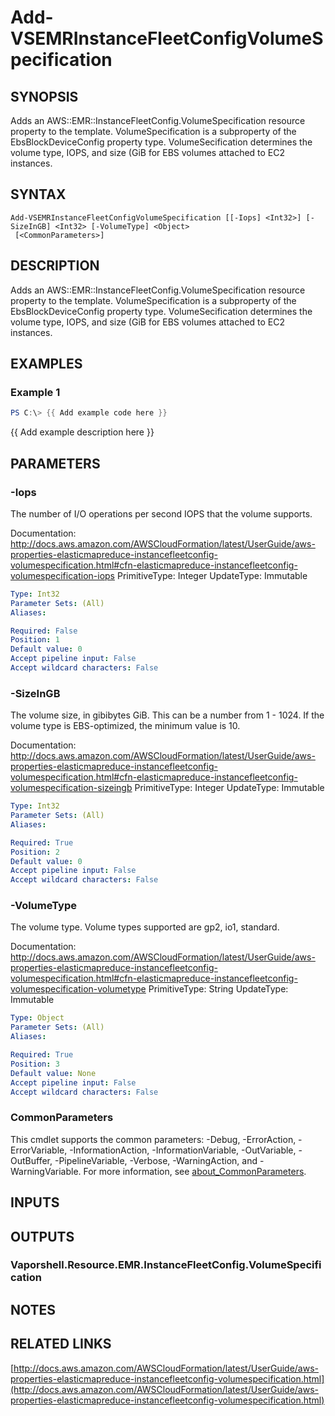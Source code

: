 # Add-VSEMRInstanceFleetConfigVolumeSpecification

## SYNOPSIS
Adds an AWS::EMR::InstanceFleetConfig.VolumeSpecification resource property to the template.
VolumeSpecification is a subproperty of the EbsBlockDeviceConfig property type.
VolumeSecification determines the volume type, IOPS, and size (GiB for EBS volumes attached to EC2 instances.

## SYNTAX

```
Add-VSEMRInstanceFleetConfigVolumeSpecification [[-Iops] <Int32>] [-SizeInGB] <Int32> [-VolumeType] <Object>
 [<CommonParameters>]
```

## DESCRIPTION
Adds an AWS::EMR::InstanceFleetConfig.VolumeSpecification resource property to the template.
VolumeSpecification is a subproperty of the EbsBlockDeviceConfig property type.
VolumeSecification determines the volume type, IOPS, and size (GiB for EBS volumes attached to EC2 instances.

## EXAMPLES

### Example 1
```powershell
PS C:\> {{ Add example code here }}
```

{{ Add example description here }}

## PARAMETERS

### -Iops
The number of I/O operations per second IOPS that the volume supports.

Documentation: http://docs.aws.amazon.com/AWSCloudFormation/latest/UserGuide/aws-properties-elasticmapreduce-instancefleetconfig-volumespecification.html#cfn-elasticmapreduce-instancefleetconfig-volumespecification-iops
PrimitiveType: Integer
UpdateType: Immutable

```yaml
Type: Int32
Parameter Sets: (All)
Aliases:

Required: False
Position: 1
Default value: 0
Accept pipeline input: False
Accept wildcard characters: False
```

### -SizeInGB
The volume size, in gibibytes GiB.
This can be a number from 1 - 1024.
If the volume type is EBS-optimized, the minimum value is 10.

Documentation: http://docs.aws.amazon.com/AWSCloudFormation/latest/UserGuide/aws-properties-elasticmapreduce-instancefleetconfig-volumespecification.html#cfn-elasticmapreduce-instancefleetconfig-volumespecification-sizeingb
PrimitiveType: Integer
UpdateType: Immutable

```yaml
Type: Int32
Parameter Sets: (All)
Aliases:

Required: True
Position: 2
Default value: 0
Accept pipeline input: False
Accept wildcard characters: False
```

### -VolumeType
The volume type.
Volume types supported are gp2, io1, standard.

Documentation: http://docs.aws.amazon.com/AWSCloudFormation/latest/UserGuide/aws-properties-elasticmapreduce-instancefleetconfig-volumespecification.html#cfn-elasticmapreduce-instancefleetconfig-volumespecification-volumetype
PrimitiveType: String
UpdateType: Immutable

```yaml
Type: Object
Parameter Sets: (All)
Aliases:

Required: True
Position: 3
Default value: None
Accept pipeline input: False
Accept wildcard characters: False
```

### CommonParameters
This cmdlet supports the common parameters: -Debug, -ErrorAction, -ErrorVariable, -InformationAction, -InformationVariable, -OutVariable, -OutBuffer, -PipelineVariable, -Verbose, -WarningAction, and -WarningVariable. For more information, see [about_CommonParameters](http://go.microsoft.com/fwlink/?LinkID=113216).

## INPUTS

## OUTPUTS

### Vaporshell.Resource.EMR.InstanceFleetConfig.VolumeSpecification
## NOTES

## RELATED LINKS

[http://docs.aws.amazon.com/AWSCloudFormation/latest/UserGuide/aws-properties-elasticmapreduce-instancefleetconfig-volumespecification.html](http://docs.aws.amazon.com/AWSCloudFormation/latest/UserGuide/aws-properties-elasticmapreduce-instancefleetconfig-volumespecification.html)

